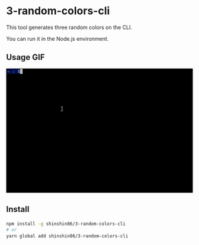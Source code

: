 # 3-random-colors-cli

This tool generates three random colors on the CLI.

You can run it in the Node.js environment.

## Usage GIF

![demo gif](./gif/demo.gif)

## Install

```bash
npm install -g shinshin86/3-random-colors-cli
# or
yarn global add shinshin86/3-random-colors-cli
```

